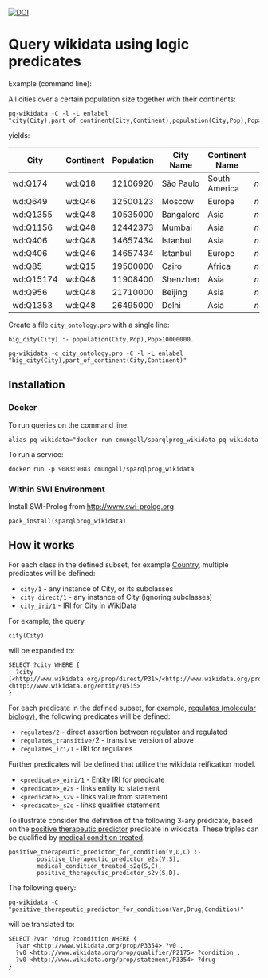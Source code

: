 [![DOI](https://zenodo.org/badge/13996//sparqlprog_wikidata.svg)](https://zenodo.org/badge/latestdoi/13996//sparqlprog_wikidata)

# Query wikidata using logic predicates

Example (command line):

All cities over a certain population size together with their continents:

```
pq-wikidata -C -l -L enlabel "city(City),part_of_continent(City,Continent),population(City,Pop),Pop>10000000"
```

yields:

|City|Continent|Population|City Name|Continent Name||
|---|---|---|---|---|---|
|wd:Q174|wd:Q18|12106920|São Paulo|South America|$null$
|wd:Q649|wd:Q46|12500123|Moscow|Europe|$null$
|wd:Q1355|wd:Q48|10535000|Bangalore|Asia|$null$
|wd:Q1156|wd:Q48|12442373|Mumbai|Asia|$null$
|wd:Q406|wd:Q48|14657434|Istanbul|Asia|$null$
|wd:Q406|wd:Q46|14657434|Istanbul|Europe|$null$
|wd:Q85|wd:Q15|19500000|Cairo|Africa|$null$
|wd:Q15174|wd:Q48|11908400|Shenzhen|Asia|$null$
|wd:Q956|wd:Q48|21710000|Beijing|Asia|$null$
|wd:Q1353|wd:Q48|26495000|Delhi|Asia|$null$


Create a file `city_ontology.pro` with a single line:

```
big_city(City) :- population(City,Pop),Pop>10000000.
```

```
pq-wikidata -c city_ontology.pro -C -l -L enlabel "big_city(City),part_of_continent(City,Continent)"
```


## Installation

### Docker

To run queries on the command line:

`alias pq-wikidata="docker run cmungall/sparqlprog_wikidata pq-wikidata`

To run a service:

`docker run -p 9083:9083 cmungall/sparqlprog_wikidata`



### Within SWI Environment

Install SWI-Prolog from http://www.swi-prolog.org

    pack_install(sparqlprog_wikidata)

## How it works

For each class in the defined subset, for example [Country](http://www.wikidata.org/entity/Q551), multiple predicates will be defined:

 * `city/1` - any instance of City, or its subclasses
 * `city_direct/1` - any instance of City (ignoring subclasses)
 * `city_iri/1` - IRI for City in WikiData

For example, the query

`city(City)`

will be expanded to:

```
SELECT ?city WHERE {
  ?city (<http://www.wikidata.org/prop/direct/P31>/<http://www.wikidata.org/prop/direct/P279>*) <http://www.wikidata.org/entity/Q515>
}
```

For each predicate in the defined subset, for example, [regulates (molecular biology)](http://www.wikidata.org/prop/direct/P128), the following predicates will be defined:

 * `regulates/2` - direct assertion between regulator and regulated
 * `regulates_transitive/`2 - transitive version of above
 * `regulates_iri/1` - IRI for regulates

Further predicates will be defined that utilize the wikidata reification model. 

 * `<predicate>_eiri/1` - Entity IRI for predicate
 * `<predicate>_e2s` - links entity to statement
 * `<predicate>_s2v` - links value from statement
 * `<predicate>_s2q` - links qualifier statement

To illustrate consider the definition of the following 3-ary predicate, based on the [positive therapeutic predictor](http://www.wikidata.org/prop/direct/P3354) predicate in wikidata. These triples can be qualified by [medical condition treated](http://www.wikidata.org/prop/direct/P2175).

```
positive_therapeutic_predictor_for_condition(V,D,C) :-
        positive_therapeutic_predictor_e2s(V,S),
        medical_condition_treated_s2q(S,C),
        positive_therapeutic_predictor_s2v(S,D).
```


The following query:

```
pq-wikidata -C "positive_therapeutic_predictor_for_condition(Var,Drug,Condition)"
```

will be translated to:

```
SELECT ?var ?drug ?condition WHERE {
  ?var <http://www.wikidata.org/prop/P3354> ?v0 .
  ?v0 <http://www.wikidata.org/prop/qualifier/P2175> ?condition .
  ?v0 <http://www.wikidata.org/prop/statement/P3354> ?drug
}
```
